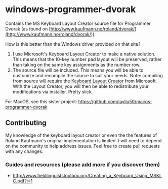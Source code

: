 windows-programmer-dvorak
=========================

Contains the MS Keyboard Layout Creator source file for Programmer Dvorak (as found on [http://www.kaufmann.no/roland/dvorak/](http://www.kaufmann.no/roland/dvorak/)).

How is this better than the Windows driver provided on that site?

1. I use Microsoft's Keyboard Layout Creator to make a native solution. This means that the 10-key number pad layout will be preserved, rather than taking on the same key assignments as the number row.
2. The source file will be included. This means you will be able to customize and recompile the source to suit your needs. Note: compiling from source will require the [Keyboard Layout Creator](http://msdn.microsoft.com/en-us/goglobal/bb964665.aspx) from Microsoft. With the Layout Creator, you will then be able to redistribute your modifications via installer. Pretty slick.

For MacOS, see this sister project: <https://github.com/jayliu50/macos-programmer-dvorak>

Contributing
------------

My knowledge of the keyboard layout creator or even the the features of Roland Kaufmann's original implementation is limited. I will need to depend on the community to help address issues. Feel free to create pull requests with any changes.

### Guides and resources (please add more if you discover them) 

- http://www.fieldlinguiststoolbox.org/Creating_a_Keyboard_Using_MSKLC.pdf?i=1